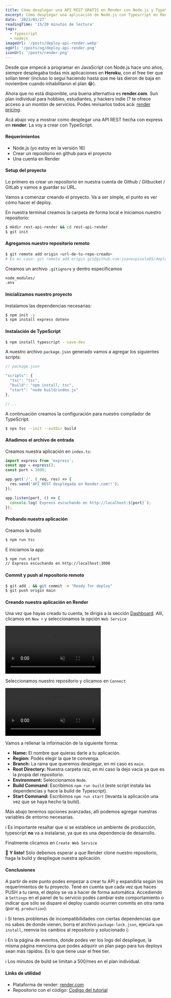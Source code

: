```yaml
---
title: Cómo desplegar una API REST GRATIS en Render con Node.js y TypeScript
excerpt: Cómo desplegar una aplicación de Node.js con Typescript en Render.com, una alternativa a Heroku para crear servicios en distintas plataformas de manera gratuita y rápida.
date: '2023/01/27'
readingTime: '15/20 minutos de lectura'
tags:
  - typescript
  - nodejs
imageUrl: '/posts/deploy-api-render.webp'
ogUrl: '/posts/og/deploy-api-render.png'
iconUrl: '/posts/render.png'
---
```


Desde que empecé a programar en JavaScript con Node.js hace uno años, siempre
desplegaba todas mis aplicaciones en **Heroku**, con el free tier que solían
tener (incluso lo seguí haciendo hasta que me las dieron de baja en noviembre
cuando inhabilitaron el plan 😂).

Ahora que no está disponible, una buena alternativa es **render.com**. Sun plan
individual para hobbies, estudiantes, y hackers indie (? te ofrece acceso a un
montón de servicios. Podes revisarlos todos acá:
[render pricing](https://render.com/pricing).

Acá abajo voy a mostrar como desplegar una API REST hecha con express en
**render**. La voy a crear con TypeScript.

#### Requerimientos

- Node.js (yo estoy en la versión 16)
- Crear un repositorio en github para el proyecto
- Una cuenta en Render

#### Setup del proyecto

Lo primero es crear un repositorio en nuestra cuenta de Github / Gitbucket /
GitLab y vamos a guardar su URL.

Vamos a comenzar creando el proyecto. Va a ser simple, el punto es ver cómo
hacer el deploy.

En nuestra terminal creamos la carpeta de forma local e iniciamos nuestro
repositorio:

```bash
$ mkdir rest-api-render && cd rest-api-render
$ git init
```

#### Agregamos nuestro repositorio remoto

```bash
$ git remote add origin <url-de-tu-repo-creado>
# En mi caso: git remote add origin git@github.com:juanespinola05/deploy-to-render-tutorial.git
```

Creamos un archivo `.gitignore` y dentro especificamos

```bash
node_modules/
.env
```

#### Inicializamos nuestro proyecto

Instalamos las dependencias necesarias:

```bash
$ npm init -y
$ npm install express dotenv
```

#### Instalación de TypeScript

```bash
$ npm install typescript --save-dev
```

A nuestro archivo `package.json` generado vamos a agregar los siguientes
scripts:

```javascript
// package.json

"scripts": {
  "tsc": "tsc",
  "build": "npm install; tsc",
  "start": "node build/index.js"
},

//...
```

A continuación creamos la configuración para nuestro compilador de TypeScript:

```bash
$ npx tsc --init --outDir build
```

#### Añadimos el archivo de entrada

Creamos nuestra aplicación en `index.ts`:

```javascript
import express from 'express';
const app = express();
const port = 3000;

app.get('/', (_req, res) => {
  res.send('API REST desplegada en Render.com!!');
});

app.listen(port, () => {
  console.log(`Express escuchando en http://localhost:${port}`);
});
```

#### Probando nuestra aplicación

Creamos la build:

```bash
$ npm run tsc
```

E iniciamos la app:

```bash
$ npm run start
// Express escuchando en http://localhost:3000
```

#### Commit y push al repositorio remoto

```bash
$ git add . && git commit -m "Ready for deploy"
$ git push origin main
```

#### Creando nuestra aplicación en Render

Una vez que hayas creado tu cuenta, te dirigis a la sección
[Dashboard](https://dashboard.render.com/). Allí, clicamos en `New +` y
seleccionamos la opción `Web Service`

<video src="/posts/render-new-service.webm" loading="lazy" loop muted autoPlay></video>

Seleccionamos nuestro repositorio y clicamos en `Connect`

<video src="/posts/render-connect-repo.webm" loading="lazy" loop muted autoPlay></video>

Vamos a rellenar la información de la siguiente forma:

- **Name:** El nombre que quieras darle a tu aplicación.
- **Region:** Podés elegir la que te convenga.
- **Branch:** La rama que queremos desplegar, en mi caso es `main`.
- **Root Directory:** Nuestra carpeta raiz, en mi caso la dejo vacía ya que es
  la propia del repositorio.
- **Environment:** Seleccionamos `Node`.
- **Build Command:** Escribimos `npm run build` (este script instala las
  dependencias y hace la build de Typescript).
- **Start Command:** Escribimos `npm run start` (levanta la aplicación una vez
  que se haya hecho la build).

Más abajo tenemos opciones avanzadas, allí podemos agregar nuestras variables de
entorno necesarias.

ℹ️ Es importante resaltar que si se establece un ambiente de producción,
typescript **no** va a instalarse, ya que es una dependencia de desarrollo.

Finalmente clicamos en `Create Web Service`

🎉 **Y listo!** Sólo debemos esperar a que Render clone nuestro repositorio,
haga la build y despliegue nuestra aplicación.

#### Conclusiones

A partir de este punto podes empezar a crear tu API y expandirla según los
requerimientos de tu proyecto. Tené en cuenta que cada vez que haces PUSH a tu
rama, el deploy se va a hacer de forma automática. Accediendo a `Settings` en el
panel de tu servicio podés cambiar este comportamiento o indicar que sólo se
dispare el deploy cuando ocurren commits en otra rama (por ej. `production`).

ℹ️ Si tenes problemas de incompatibilidades con ciertas dependencias que no sabes
de donde vienen, borra el archivo `package-lock.json`, ejecura `npm install`,
reenvia los cambios al repositorio y solucionado (:

ℹ️ En la página de eventos, donde podes ver los logs del despliegue, la misma
página menciona que podes adquirir un plan pago para tus deploys sean más
rápidos. Es lo que tiene usar el free tier.

ℹ️ Los minutos de build se limitan a 500/mes en el plan individual.

#### Links de utilidad

- Plataforma de render: [render.com](https://render.com)
- Repositorio con el código:
  [Codigo del tutorial](https://github.com/juanespinola05/deploy-to-render-tutorial)
